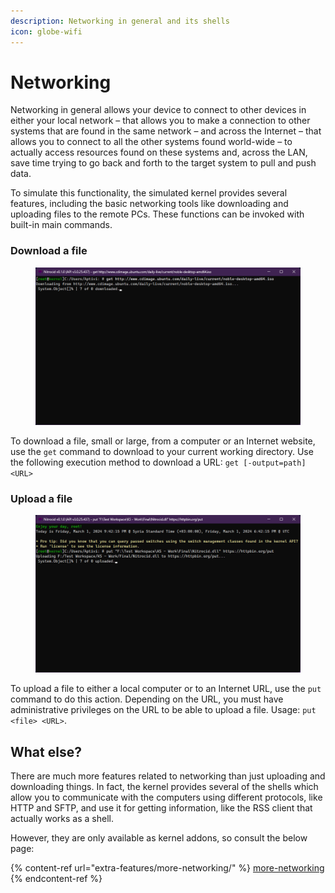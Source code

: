 ```yaml
---
description: Networking in general and its shells
icon: globe-wifi
---
```


# Networking

Networking in general allows your device to connect to other devices in either your local network – that allows you to make a connection to other systems that are found in the same network – and across the Internet – that allows you to connect to all the other systems found world-wide – to actually access resources found on these systems and, across the LAN, save time trying to go back and forth to the target system to pull and push data.

To simulate this functionality, the simulated kernel provides several features, including the basic networking tools like downloading and uploading files to the remote PCs. These functions can be invoked with built-in main commands.

### Download a file

<figure><img src="../../.gitbook/assets/064-get.png" alt=""><figcaption></figcaption></figure>

To download a file, small or large, from a computer or an Internet website, use the `get` command to download to your current working directory. Use the following execution method to download a URL: `get [-output=path] <URL>`

### Upload a file

<figure><img src="../../.gitbook/assets/065-put.png" alt=""><figcaption></figcaption></figure>

To upload a file to either a local computer or to an Internet URL, use the `put` command to do this action. Depending on the URL, you must have administrative privileges on the URL to be able to upload a file. Usage: `put <file> <URL>`.

## What else?

There are much more features related to networking than just uploading and downloading things. In fact, the kernel provides several of the shells which allow you to communicate with the computers using different protocols, like HTTP and SFTP, and use it for getting information, like the RSS client that actually works as a shell.

However, they are only available as kernel addons, so consult the below page:

{% content-ref url="extra-features/more-networking/" %}
[more-networking](extra-features/more-networking/)
{% endcontent-ref %}
